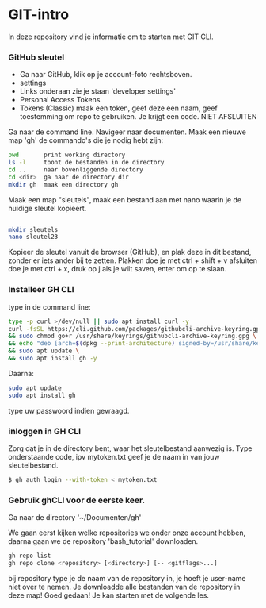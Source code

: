 # GIT-intro

In deze repository vind je informatie om te starten met GIT CLI.

### GitHub sleutel
* Ga naar GitHub, klik op je account-foto rechtsboven.
* settings
* Links onderaan zie je staan 'developer settings'
* Personal Access Tokens
* Tokens (Classic)
maak een token, geef deze een naam, geef toestemming om repo te gebruiken. Je krijgt een code. NIET AFSLUITEN
                         
Ga naar de command line. Navigeer naar documenten. Maak een nieuwe map 'gh' 
de commando's die je nodig hebt zijn:

``` bash
pwd       print working directory                                             
ls -l     toont de bestanden in de directory
cd ..     naar bovenliggende directory
cd <dir>  ga naar de directory dir
mkdir gh  maak een directory gh
```

Maak een map "sleutels", maak een bestand aan met nano waarin je de huidige sleutel kopieert.

``` bash

mkdir sleutels
nano sleutel23 
```
Kopieer de sleutel vanuit de browser (GitHub), en plak deze in dit bestand, zonder er iets ander bij te zetten.
Plakken doe je met ctrl + shift + v
afsluiten doe je met ctrl + x, druk op j als je wilt saven, enter om op te slaan.

### Installeer GH CLI

type in de command line:

``` bash
type -p curl >/dev/null || sudo apt install curl -y
curl -fsSL https://cli.github.com/packages/githubcli-archive-keyring.gpg | sudo dd of=/usr/share/keyrings/githubcli-archive-keyring.gpg \
&& sudo chmod go+r /usr/share/keyrings/githubcli-archive-keyring.gpg \
&& echo "deb [arch=$(dpkg --print-architecture) signed-by=/usr/share/keyrings/githubcli-archive-keyring.gpg] https://cli.github.com/packages stable main" | sudo tee /etc/apt/sources.list.d/github-cli.list > /dev/null \
&& sudo apt update \
&& sudo apt install gh -y
```
Daarna:
``` bash
sudo apt update
sudo apt install gh
```
type uw passwoord indien gevraagd.

### inloggen in GH CLI 
Zorg dat je in de directory bent, waar het sleutelbestand aanwezig is. 
Type onderstaande code, ipv mytoken.txt geef je de naam in van jouw sleutelbestand.

``` bash
$ gh auth login --with-token < mytoken.txt
```

### Gebruik ghCLI voor de eerste keer.
Ga naar de directory '~/Documenten/gh'

We gaan eerst kijken welke repositories we onder onze account hebben, daarna gaan we de repository 'bash_tutorial' downloaden.


``` bash
gh repo list
gh repo clone <repository> [<directory>] [-- <gitflags>...]
```
bij repository type je de naam van de repository in, je hoeft je user-name niet over te nemen.
Je downloadde alle bestanden van de repository in deze map!
Goed gedaan!
Je kan starten met de volgende les.
